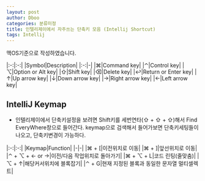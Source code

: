 ```yaml
---
layout: post
author: Dboo
categories: 분류미정
title: 인텔리제이에서 자주쓰는 단축키 모음 (Intellij Shortcut)
tags: Intellij
---
```


맥OS기준으로 작성하였습니다.

|:-:|:-:|
|Symbol|Description|
|:-:|-|
|⌘|Command key|
|⌃|Control key|
|⌥|Option or Alt key|
|⇧|Shift key|
|⌫|Delete key|
|↩|Return or Enter key|
|↑|Up arrow key|
|↓|Down arrow key|
|→|Right arrow key|
|←|Left arrow key|

## IntelliJ Keymap
- 인텔리제이에서 단축키설정을 보려면
    Shift키를 세번연타(⇧ + ⇧ + ⇧)해서 Find EveryWhere창으로 들어간다.
    keymap으로 검색해서 들어가보면 단축키세팅들이 나오고, 단축키변경이 가능하다.


|:-:|:-:|
|Keymap|Function|
|-|-|
|⌘ + [|이전위치로 이동|
|⌘ + ]|앞선위치로 이동|
|⌃ + ⌥ + ← or →|이전/다음 작업위치로 돌아가기|
|⌘ + ⌥ + L|코드 린팅(줄맞춤)|
|⌥ + ↑|해당커서위치에 블록잡기|
|⌃ + G|현재 지정된 블록과 동일한 문자열 멀티셀렉트|
